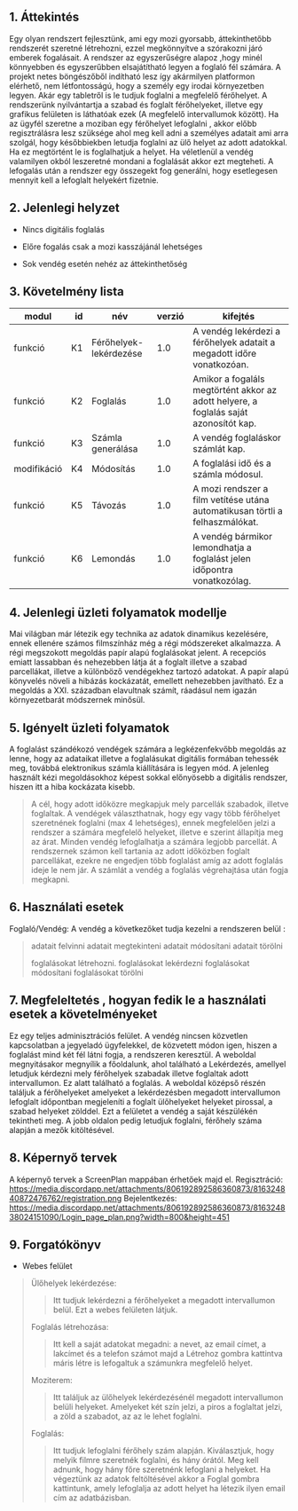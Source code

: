 ## 1. Áttekintés
Egy olyan  rendszert fejlesztünk, ami egy mozi gyorsabb, áttekinthetőbb rendszerét szeretné létrehozni, ezzel megkönnyítve a szórakozni járó emberek fogalásait. A rendszer az egyszerűségre alapoz ,hogy minél könnyebben és egyszerűbben elsajátítható legyen a foglaló fél számára. A projekt netes böngészőből indítható lesz így akármilyen platformon elérhető, nem létfontosságú, hogy a személy egy irodai környezetben legyen. Akár egy tabletről is le tudjuk foglalni a megfelelő férőhelyet. A rendszerünk nyilvántartja a szabad és foglalt férőhelyeket, illetve egy grafikus felületen is láthatóak ezek (A megfelelő intervallumok között). Ha az ügyfél szeretne a moziban egy férőhelyet lefoglalni , akkor előbb regisztrálásra lesz szüksége ahol meg kell adni a személyes adatait ami arra szolgál, hogy későbbiekben letudja foglalni az ülő helyet az adott adatokkal. Ha ez megtörtént le is foglalhatjuk a helyet. Ha véletlenül a vendég valamilyen okból leszeretné mondani a foglalását akkor ezt megteheti. A lefogalás után a rendszer egy összegekt fog generálni, hogy esetlegesen mennyit kell a lefoglalt helyekért fizetnie.

## 2. Jelenlegi helyzet

 - Nincs digitális foglalás

 - Előre fogalás csak a mozi kasszájánál lehetséges

 - Sok vendég esetén nehéz az áttekinthetőség

## 3. Követelmény lista
| modul| id | név | verzió | kifejtés | 
| --- | ---: | --- | --- | --- |
| funkció| K1 | Férőhelyek-lekérdezése |1.0| A vendég lekérdezi a férőhelyek adatait a megadott időre vonatkozóan. |
| funkció| K2| Foglalás |1.0| Amikor a fogaláls megtörtént akkor az adott helyere, a foglalás saját azonosítót kap.|
| funkció| K3| Számla generálása |1.0| A vendég foglaláskor számlát kap.| 
| modifikáció | K4| Módosítás |1.0| A foglalási idő és a számla módosul. |
| funkció| K5| Távozás |1.0| A mozi rendszer a film vetítése utána automatikusan törtli a felhaszmálókat. |
| funkció| K6| Lemondás|1.0| A vendég bármikor lemondhatja a foglalást jelen időpontra vonatkozólag. |

## 4. Jelenlegi üzleti folyamatok modellje
Mai világban már létezik egy technika az adatok dinamikus kezelésére, ennek ellenére számos filmszínház még a régi módszereket alkalmazza. A régi megszokott megoldás papír alapú foglalásokat jelent. A recepciós emiatt lassabban és nehezebben látja át a foglalt illetve a szabad parcellákat, illetve a különböző vendégekhez tartozó adatokat. A papír alapú könyvelés növeli a hibázás kockázatát, emellett nehezebben javítható. Ez a megoldás a XXI. században elavultnak számít, ráadásul nem igazán környezetbarát módszernek minősül. 
 
## 5. Igényelt üzleti folyamatok
A foglalást szándékozó vendégek számára a legkézenfekvőbb megoldás az lenne, hogy az adataikat illetve a foglalásukat digitális formában tehessék meg, továbbá elektronikus számla kiállítására is legyen mód. A jelenleg használt kézi megoldásokhoz képest sokkal előnyösebb a digitális rendszer, hiszen itt a hiba kockázata kisebb.
   
> A cél, hogy adott időközre megkapjuk mely parcellák szabadok, illetve foglaltak.
> A vendégek választhatnak, hogy egy vagy több férőhelyet szeretnének foglalni (max 4 lehetséges), ennek megfelelően jelzi a rendszer a számára megfelelő helyeket, illetve e szerint állapítja meg az árat.
> Minden vendég lefoglalhatja a számára legjobb parcellát.
> A rendszernek számon kell tartania az adott időközben foglalt parcellákat, ezekre ne engedjen több foglalást amíg az adott foglalás ideje le nem jár.
> A számlát a vendég a foglalás végrehajtása után fogja megkapni.

## 6. Használati esetek
Foglaló/Vendég: 
A vendég a következőket tudja kezelni a rendszeren belül :
>adatait felvinni
>adatait megtekinteni
>adatait módosítani
>adatait törölni
>
>foglalásokat létrehozni.
>foglalásokat lekérdezni
>foglalásokat módosítani
>foglalásokat törölni

## 7. Megfeleltetés , hogyan fedik le a használati esetek a követelményeket
 Ez egy teljes adminisztrációs felület. A vendég nincsen közvetlen kapcsolatban a jegyeladó ügyfelekkel, de közvetett módon igen, hiszen a foglalást mind két fél látni fogja, a rendszeren keresztül. A weboldal megnyitásakor megnyílik a főoldalunk, ahol található a Lekérdezés, amellyel letudjuk kérdezni mely férőhelyek szabadak illetve foglaltak adott intervallumon. Ez alatt található a foglalás. A weboldal középső részén találjuk a férőhelyeket amelyeket a lekérdezésben megadott intervallumon lefoglalt időpontban megjeleníti a foglalt ülőhelyeket helyeket pirossal, a szabad helyeket zölddel. Ezt a felületet a vendég a saját készülékén tekintheti meg. A jobb oldalon pedig letudjuk foglalni, férőhely száma alapján a mezők kitöltésével.
 
## 8. Képernyő tervek
A képernyő tervek a ScreenPlan mappában érhetőek majd el.
Regisztráció:
https://media.discordapp.net/attachments/806192892586360873/816324840872476762/registration.png
Bejelentkezés:
https://media.discordapp.net/attachments/806192892586360873/816324838024151090/Login_page_plan.png?width=800&height=451

## 9. Forgatókönyv
 - Webes felület
 >Ülőhelyek lekérdezése:
 >>Itt tudjuk lekérdezni a férőhelyeket a megadott intervallumon belül. Ezt a webes felületen látjuk.
 >
 >Foglalás létrehozása:
 >> Itt kell a saját adatokat megadni: a nevet, az email címet, a lakcímet és a telefon számot majd a  Létrehoz gombra kattintva máris létre is lefogaltuk a számunkra megfelelő helyet.
>
>Moziterem:
>>Itt találjuk az ülőhelyek lekérdezésénél megadott intervallumon belüli helyeket. Amelyeket két szín jelzi, a piros a foglaltat jelzi, a zöld a szabadot, az az le lehet foglalni.
>
>Foglalás:
>>Itt tudjuk lefoglalni férőhely szám alapján. Kiválasztjuk, hogy melyik filmre szeretnék foglalni, és hány órától. Meg kell adnunk, hogy hány főre szeretnénk lefoglani a helyeket. Ha végeztünk az adatok feltöltésével akkor a Foglal gombra kattintunk, amely lefoglalja az adott helyet ha létezik ilyen email cím az adatbázisban.